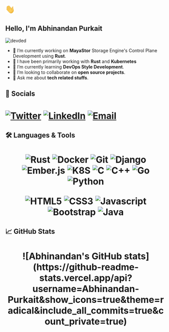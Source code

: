 <img src="https://raw.githubusercontent.com/ABSphreak/ABSphreak/master/gifs/Hi.gif" width="30px"> <h2>Hello, I'm Abhinandan Purkait</h2> 

<p align="left"> <img src="https://komarev.com/ghpvc/?username=Abhinandan-Purkait" alt="devded" /></p>

- 🔭 I’m currently working on **MayaStor** Storage Engine's Control Plane Development using **Rust**.
- 🔭 I have been primarily working with **Rust** and **Kubernetes**
- 🌱 I’m currently learning **DevOps Style Development**.
- 👯 I’m looking to collaborate on **open source projects**.
- 💬 Ask me about **tech related stuffs**.

## 🤝‍ Socials
<h1>
<a href="https://twitter.com/Abhinandan1511" target="_blank"><img alt="Twitter" title="Twitter" src="https://img.shields.io/badge/-Twitter-1DA1F2?style=for-the-badge&logo=twitter&logoColor=white"/></a> 
<a href="https://www.linkedin.com/in/Abhinandan-Purkait" target="_blank"><img alt="LinkedIn" title="LinkedIn" src="https://img.shields.io/badge/LinkedIn-%230077B5.svg?&style=for-the-badge&logo=linkedin&logoColor=white"/></a> 
<a href="mailto:abhinandan.purkait@datacore.com"><img alt="Email" title="abhinandan.purkait@datacore.com" src="https://img.shields.io/badge/Gmail-D14836?style=for-the-badge&logo=gmail&logoColor=white" />
</a>

<br />
 
## 🛠 Languages & Tools 
<h1 align = "center">
 
![Rust]( https://img.shields.io/badge/Rust-black?style=for-the-badge&logo=rust&logoColor=#E57324)
![Docker](https://img.shields.io/badge/-docker-0db7ed?style=for-the-badge&logo=docker&logoColor=white)
![Git](https://img.shields.io/badge/-git-F1502F?style=for-the-badge&logo=git&logoColor=white)
![Django](https://img.shields.io/badge/Django-092E20?style=for-the-badge&logo=django&logoColor=green)
![Ember.js](https://img.shields.io/badge/ember.js-E04E39?style=for-the-badge&logo=emberdotjs&logoColor=white)
![K8S](https://img.shields.io/badge/kubernetes-326ce5.svg?&style=for-the-badge&logo=kubernetes&logoColor=white)
![C](https://img.shields.io/badge/C-00599C?style=for-the-badge&logo=c&logoColor=white\https://img.shields.io/badge/C%2B%2B-00599C?style=for-the-badge&logo=c%2B%2B&logoColor=white)
![C++](https://img.shields.io/badge/C%2B%2B-00599C?style=for-the-badge&logo=c%2B%2B&logoColor=white)
![Go]( https://img.shields.io/badge/Go-00ADD8?style=for-the-badge&logo=go&logoColor=white)
![Python]( https://img.shields.io/badge/Python-FFD43B?style=for-the-badge&logo=python&logoColor=blue)

![HTML5](https://img.shields.io/badge/HTML5-E34F26?style=for-the-badge&logo=html5&logoColor=white)
![CSS3](https://img.shields.io/badge/CSS3-1572B6?style=for-the-badge&logo=css3&logoColor=white)
![Javascript](https://img.shields.io/badge/JavaScript-323330?style=for-the-badge&logo=javascript&logoColor=F7DF1E)
![Bootstrap](https://img.shields.io/badge/-bootstrap-5448C8?style=for-the-badge&logo=bootstrap&logoColor=white)
![Java](https://img.shields.io/badge/-java-red?style=for-the-badge&logo=java&logoColor=black)

 
## 📈 GitHub Stats
<h1>
<p align="center">
 ![Abhinandan's GitHub stats](https://github-readme-stats.vercel.app/api?username=Abhinandan-Purkait&show_icons=true&theme=radical&amp;include_all_commits=true&amp;count_private=true)
 </p>
